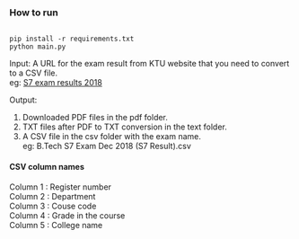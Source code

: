 ### How to run
```

pip install -r requirements.txt
python main.py

```

Input:
A URL for the exam result from KTU website that you need to convert to a CSV file.  
eg: [S7 exam results 2018](https://ktu.edu.in/eu/res/viewExamResults.htm?type=Y8ZBNv%2BX3g0jDc1D71uSPGnLoYDc1PU9ntOC%2FO3gYdE%3D&examDefIdEnr=pJoFjPvjDnPZ3l8bD0YsASOeWjjdhrLmJlCm1IqZIHA%3D&publishId=FblF%2Bs1NwslZO00wrxm7kkSYfMqAi%2Fezke2lOpsNTY0%3D)


Output:
1. Downloaded PDF files in the pdf folder.
2. TXT files after PDF to TXT conversion in the text folder.
3. A CSV file in the csv folder with the exam name.  
eg: B.Tech S7 Exam Dec 2018 (S7 Result).csv

#### CSV column names
Column 1 : Register number  
Column 2 : Department  
Column 3 : Couse code  
Column 4 : Grade in the course  
Column 5 : College name  
